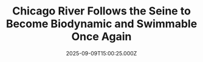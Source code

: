 ---
title: "Chicago River Follows the Seine to Become Biodynamic and Swimmable Once Again"
date: 2025-09-09T15:00:25.000Z
category: Human Kindness
externalLink: "https://www.goodnewsnetwork.org/chicago-river-follows-the-seine-to-become-biodynamic-and-swimmable-once-again/"
image: ""
excerpt: "One day, a book will be written about the 21st century, and the topic will be how the denizens in the world’s largest cities cleaned up the rivers which flow through them. Whether that’s the Yangtze, the Seine, the Mersey, or the Chicago River, humans have well nigh decided that having a clean, odorless, swimmable, […] The post Chicago River…"
---